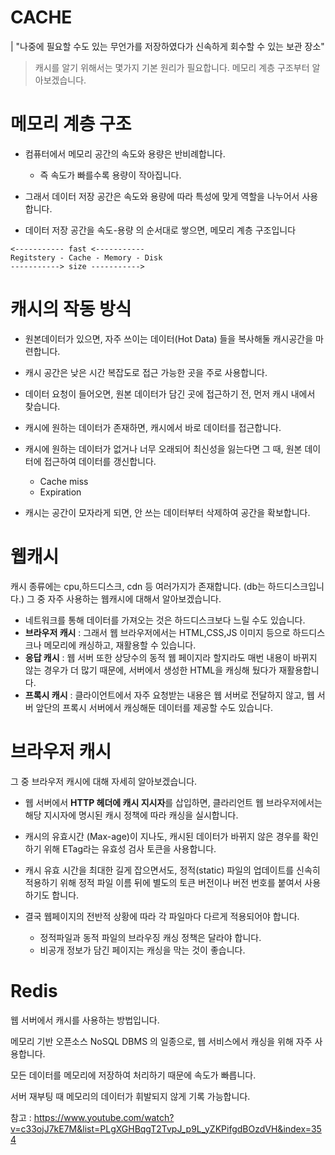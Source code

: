 # CACHE

| "나중에 필요할 수도 있는 무언가를 저장하였다가 신속하게 회수할 수 있는 보관 장소"

> 캐시를 알기 위해서는 몇가지 기본 원리가 필요합니다.
> 메모리 계층 구조부터 알아보겠습니다.

# 메모리 계층 구조

- 컴퓨터에서 메모리 공간의 속도와 용량은 반비례합니다.
  - 즉 속도가 빠를수록 용량이 작아집니다.
- 그래서 데이터 저장 공간은 속도와 용량에 따라 특성에 맞게 역할을 나누어서 사용합니다.

- 데이터 저장 공간을 속도-용량 의 순서대로 쌓으면, 메모리 계층 구조입니다

```
<----------- fast <-----------
Regitstery - Cache - Memory - Disk
-----------> size ----------->
```

# 캐시의 작동 방식

- 원본데이터가 있으면, 자주 쓰이는 데이터(Hot Data) 들을 복사해둘 캐시공간을 마련합니다.
- 캐시 공간은 낮은 시간 복잡도로 접근 가능한 곳을 주로 사용합니다.

- 데이터 요청이 들어오면, 원본 데이터가 담긴 곳에 접근하기 전, 먼저 캐시 내에서 찾습니다.

- 캐시에 원하는 데이터가 존재하면, 캐시에서 바로 데이터를 접근합니다.
- 캐시에 원하는 데이터가 없거나 너무 오래되어 최신성을 잃는다면 그 때, 원본 데이터에 접근하여 데이터를 갱신합니다.

  - Cache miss
  - Expiration

- 캐시는 공간이 모자라게 되면, 안 쓰는 데이터부터 삭제하여 공간을 확보합니다.

# 웹캐시

캐시 종류에는 cpu,하드디스크, cdn 등 여러가지가 존재합니다.
(db는 하드디스크입니다.)
그 중 자주 사용하는 웹캐시에 대해서 알아보겠습니다.

- 네트워크를 통해 데이터를 가져오는 것은 하드디스크보다 느릴 수도 있습니다.
- **브라우저 캐시** : 그래서 웹 브라우저에서는 HTML,CSS,JS 이미지 등으로 하드디스크나 메모리에 캐싱하고, 재활용할 수 있습니다.
- **응답 캐시** : 웹 서버 또한 상당수의 동적 웹 페이지라 할지라도 매번 내용이 바뀌지 않는 경우가 더 많기 때문에, 서버에서 생성한 HTML을 캐싱해 뒀다가 재활용합니다.
- **프록시 캐시** : 클라이언트에서 자주 요청받는 내용은 웹 서버로 전달하지 않고, 웹 서버 앞단의 프록시 서버에서 캐싱해둔 데이터를 제공할 수도 있습니다.

# 브라우저 캐시

그 중 브라우저 캐시에 대해 자세히 알아보겠습니다.

- 웹 서버에서 **HTTP 헤더에 캐시 지시자**를 삽입하면, 클라리언트 웹 브라우저에서는 해당 지시자에 명시된 캐시 정책에 따라 캐싱을 실시합니다.

- 캐시의 유효시간 (Max-age)이 지나도, 캐시된 데이터가 바뀌지 않은 경우를 확인하기 위해 ETag라는 유효성 검사 토큰을 사용합니다.

- 캐시 유효 시간을 최대한 길게 잡으면서도, 정적(static) 파일의 업데이트를 신속히 적용하기 위해 정적 파일 이름 뒤에 별도의 토큰 버전이나 버전 번호를 붙여서 사용하기도 합니다.

- 결국 웹페이지의 전반적 상황에 따라 각 파일마다 다르게 적용되어야 합니다.
  - 정적파일과 동적 파일의 브라우징 캐싱 정책은 달라야 합니다.
  - 비공개 정보가 담긴 페이지는 캐싱을 막는 것이 좋습니다.

# Redis

웹 서버에서 캐시를 사용하는 방법입니다.

메모리 기반 오픈소스 NoSQL DBMS 의 일종으로, 웹 서비스에서 캐싱을 위해 자주 사용합니다.

모든 데이터를 메모리에 저장하여 처리하기 때문에 속도가 빠릅니다. 

서버 재부팅 때 메모리의 데이터가 휘발되지 않게 기록 가능합니다.


참고 : https://www.youtube.com/watch?v=c33ojJ7kE7M&list=PLgXGHBqgT2TvpJ_p9L_yZKPifgdBOzdVH&index=354